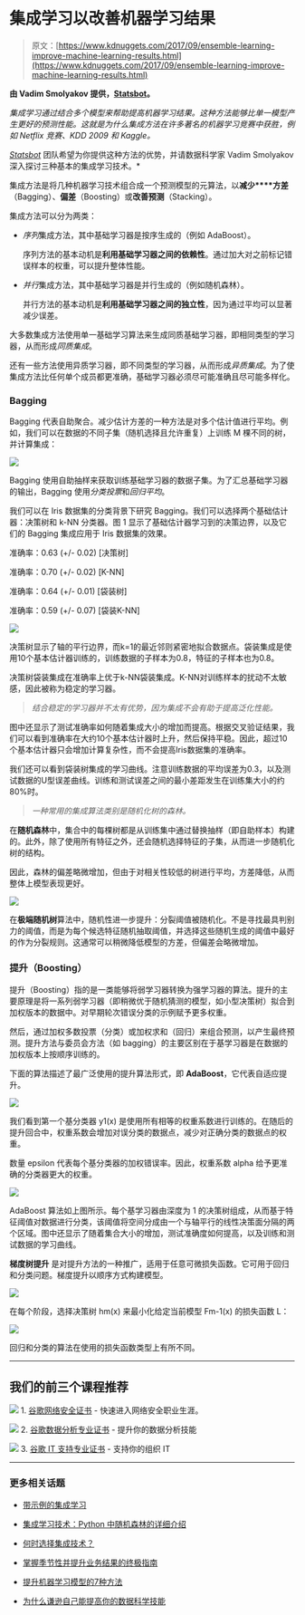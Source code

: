 # 集成学习以改善机器学习结果

> 原文：[https://www.kdnuggets.com/2017/09/ensemble-learning-improve-machine-learning-results.html](https://www.kdnuggets.com/2017/09/ensemble-learning-improve-machine-learning-results.html)

**由 Vadim Smolyakov 提供，[Statsbot](https://statsbot.co/)。**

*集成学习通过结合多个模型来帮助提高机器学习结果。这种方法能够比单一模型产生更好的预测性能。这就是为什么集成方法在许多著名的机器学习竞赛中获胜，例如 Netflix 竞赛、KDD 2009 和 Kaggle。*

*[*Statsbot*](http://statsbot.co/?utm_source=kdnuggets)* 团队希望为你提供这种方法的优势，并请数据科学家 Vadim Smolyakov 深入探讨三种基本的集成学习技术。*

集成方法是将几种机器学习技术组合成一个预测模型的元算法，以**减少****方差**（Bagging）、**偏差**（Boosting）或**改善预测**（Stacking）。

集成方法可以分为两类：

+   *序列*集成方法，其中基础学习器是按序生成的（例如 AdaBoost）。

    序列方法的基本动机是**利用基础学习器之间的依赖性**。通过加大对之前标记错误样本的权重，可以提升整体性能。

+   *并行*集成方法，其中基础学习器是并行生成的（例如随机森林）。

    并行方法的基本动机是**利用基础学习器之间的独立性**，因为通过平均可以显著减少误差。

大多数集成方法使用单一基础学习算法来生成同质基础学习器，即相同类型的学习器，从而形成*同质集成*。

还有一些方法使用异质学习器，即不同类型的学习器，从而形成*异质集成*。为了使集成方法比任何单个成员都更准确，基础学习器必须尽可能准确且尽可能多样化。

### Bagging

Bagging 代表自助聚合。减少估计方差的一种方法是对多个估计值进行平均。例如，我们可以在数据的不同子集（随机选择且允许重复）上训练 M 棵不同的树，并计算集成：

![](../Images/2cceadad307359316c9dd527421af74e.png)

Bagging 使用自助抽样来获取训练基础学习器的数据子集。为了汇总基础学习器的输出，Bagging 使用*分类投票*和*回归平均*。

我们可以在 Iris 数据集的分类背景下研究 Bagging。我们可以选择两个基础估计器：决策树和 k-NN 分类器。图 1 显示了基础估计器学习到的决策边界，以及它们的 Bagging 集成应用于 Iris 数据集的效果。

准确率：0.63 (+/- 0.02) [决策树]

准确率：0.70 (+/- 0.02) [K-NN]

准确率：0.64 (+/- 0.01) [袋装树]

准确率：0.59 (+/- 0.07) [袋装K-NN]

![](../Images/33f9ea715faa9a1a1c6673eb09c5d0c9.png)

决策树显示了轴的平行边界，而k=1的最近邻则紧密地拟合数据点。袋装集成是使用10个基本估计器训练的，训练数据的子样本为0.8，特征的子样本也为0.8。

决策树袋装集成在准确率上优于k-NN袋装集成。K-NN对训练样本的扰动不太敏感，因此被称为稳定的学习器。

> *结合稳定的学习器并不太有优势，因为集成不会有助于提高泛化性能。*

图中还显示了测试准确率如何随着集成大小的增加而提高。根据交叉验证结果，我们可以看到准确率在大约10个基本估计器时上升，然后保持平稳。因此，超过10个基本估计器只会增加计算复杂性，而不会提高Iris数据集的准确率。

我们还可以看到袋装树集成的学习曲线。注意训练数据的平均误差为0.3，以及测试数据的U型误差曲线。训练和测试误差之间的最小差距发生在训练集大小的约80%时。

> *一种常用的集成算法类别是随机化树的森林。*

在**随机森林**中，集合中的每棵树都是从训练集中通过替换抽样（即自助样本）构建的。此外，除了使用所有特征之外，还会随机选择特征的子集，从而进一步随机化树的结构。

因此，森林的偏差略微增加，但由于对相关性较低的树进行平均，方差降低，从而整体上模型表现更好。

![](../Images/47a13d5d5d421a4b111aa4691973b497.png)

在**极端随机树**算法中，随机性进一步提升：分裂阈值被随机化。不是寻找最具判别力的阈值，而是为每个候选特征随机抽取阈值，并选择这些随机生成的阈值中最好的作为分裂规则。这通常可以稍微降低模型的方差，但偏差会略微增加。

### **提升（Boosting）**

提升（Boosting）指的是一类能够将弱学习器转换为强学习器的算法。提升的主要原理是将一系列弱学习器（即稍微优于随机猜测的模型，如小型决策树）拟合到加权版本的数据中。对早期轮次错误分类的示例赋予更多权重。

然后，通过加权多数投票（分类）或加权求和（回归）来组合预测，以产生最终预测。提升方法与委员会方法（如 bagging）的主要区别在于基学习器是在数据的加权版本上按顺序训练的。

下面的算法描述了最广泛使用的提升算法形式，即 **AdaBoost**，它代表自适应提升。

![](../Images/8a53b5e180f2642f01752d190c29b478.png)

我们看到第一个基分类器 y1(x) 是使用所有相等的权重系数进行训练的。在随后的提升回合中，权重系数会增加对误分类的数据点，减少对正确分类的数据点的权重。

数量 epsilon 代表每个基分类器的加权错误率。因此，权重系数 alpha 给予更准确的分类器更大的权重。

![](../Images/66139941634db7f9ed0861cb2c93e1a9.png)

AdaBoost 算法如上图所示。每个基学习器由深度为 1 的决策树组成，从而基于特征阈值对数据进行分类，该阈值将空间分成由一个与轴平行的线性决策面分隔的两个区域。图中还显示了随着集合大小的增加，测试准确度如何提高，以及训练和测试数据的学习曲线。

**梯度树提升** 是对提升方法的一种推广，适用于任意可微损失函数。它可用于回归和分类问题。梯度提升以顺序方式构建模型。

![](../Images/e584f410462ef7eb0adbaaab2e999d99.png)

在每个阶段，选择决策树 hm(x) 来最小化给定当前模型 Fm-1(x) 的损失函数 L：

![](../Images/6bb6db30a3c9eda743f67859a8b19ec8.png)

回归和分类的算法在使用的损失函数类型上有所不同。

* * *

## 我们的前三个课程推荐

![](../Images/0244c01ba9267c002ef39d4907e0b8fb.png) 1\. [谷歌网络安全证书](https://www.kdnuggets.com/google-cybersecurity) - 快速进入网络安全职业生涯。

![](../Images/e225c49c3c91745821c8c0368bf04711.png) 2\. [谷歌数据分析专业证书](https://www.kdnuggets.com/google-data-analytics) - 提升你的数据分析技能

![](../Images/0244c01ba9267c002ef39d4907e0b8fb.png) 3\. [谷歌 IT 支持专业证书](https://www.kdnuggets.com/google-itsupport) - 支持你的组织 IT

* * *

### 更多相关话题

+   [带示例的集成学习](https://www.kdnuggets.com/2022/10/ensemble-learning-examples.html)

+   [集成学习技术：Python 中随机森林的详细介绍](https://www.kdnuggets.com/ensemble-learning-techniques-a-walkthrough-with-random-forests-in-python)

+   [何时选择集成技术？](https://www.kdnuggets.com/2022/07/would-ensemble-techniques-good-choice.html)

+   [掌握季节性并提升业务结果的终极指南](https://www.kdnuggets.com/2023/08/media-mix-modeling-ultimate-guide-mastering-seasonality-boosting-business-results.html)

+   [提升机器学习模型的7种方法](https://www.kdnuggets.com/7-ways-to-improve-your-machine-learning-models)

+   [为什么谦逊自己能提高你的数据科学技能](https://www.kdnuggets.com/2022/01/humbling-improve-data-science-skills.html)
